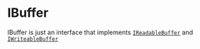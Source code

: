 # IBuffer
IBuffer is just an interface that implements [`IReadableBuffer`](IReadableBuffer.md) and [`IWriteableBuffer`](IWriteableBuffer.md)